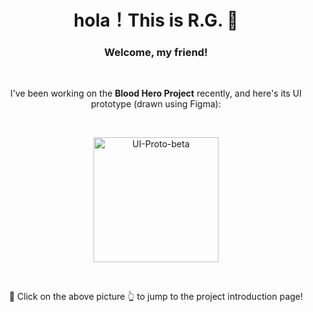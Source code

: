 <div style="text-align: center;" align="center">
  <h1 align="center">
    hola！This is R.G. 🎉
  </h1>
  <h3 align="center">
    Welcome, my friend!
  </h3>
  <br/>
  <p align="center">
    I've been working on the <strong>Blood Hero Project</strong> recently, and here's its UI prototype (drawn using Figma):
  </p>
  <br/>
  <p align="center">
    <a href="https://github.com/rg4sun/Hybrid-App" align="center">
			<img src="./.md-imgs/README.assets/UI-Proto-beta.png" alt="UI-Proto-beta" width="200" style="zoom:100%;" /> 		
		</a>
  </p>
  <br/>
	 <p align="center">
    🚀 Click on the above picture 👆 to jump to the project introduction page!
  </p>
</div>


